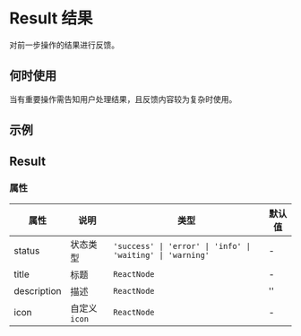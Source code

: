 # Result 结果

对前一步操作的结果进行反馈。

## 何时使用

当有重要操作需告知用户处理结果，且反馈内容较为复杂时使用。

## 示例

<code src="./demos/demo1.tsx"></code>

## Result

### 属性

| 属性        | 说明          | 类型                                                       | 默认值 |
| ----------- | ------------- | ---------------------------------------------------------- | ------ |
| status      | 状态类型      | `'success' \| 'error' \| 'info' \| 'waiting' \| 'warning'` | -      |
| title       | 标题          | `ReactNode`                                                | -      |
| description | 描述          | `ReactNode`                                                | ''     |
| icon        | 自定义 `icon` | `ReactNode`                                                | -      |
